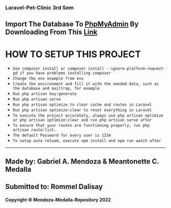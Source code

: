 ### Laravel-Pet-Clinic 3rd Sem
## Import The Database To [PhpMyAdmin](http://localhost/phpmyadmin/) By Downloading From This [Link](https://drive.google.com/drive/folders/1ApErDFturcb1tgqGDqO-LwDG51ApV2FW?usp=sharing)

# HOW TO SETUP THIS PROJECT 

-   `Use composer install or composer install --ignore-platform-req=ext-gd if you have problems installing composer`
-   `Change the env example from env`
-   `Create the environment and fill it with the needed data, such as the database and mailtrap, for example`
-   `Run php artisan key:generate`
-   `Run php artisan serve`
-   `Run php artisan optimize to clear cache and routes in Laravel`
-   `Run php artisan optimize:clear to reset everything in Laravel`
-   `To execute the project accurately, always use php artisan optimize or php artisan optimize:clear and run php artisan serve after`
-   `To ensure that your routes are functioning properly, run php artisan route:list.`
-   `The default Password for every user is 1234`
-   `To setup auto reload, execute npm install and npm run watch after`

---

## Made by: Gabriel A. Mendoza & Meantonette C. Medalla

## Submitted to: Rommel Dalisay

#### Copyright © Mendoza-Medalla-Repository 2022

